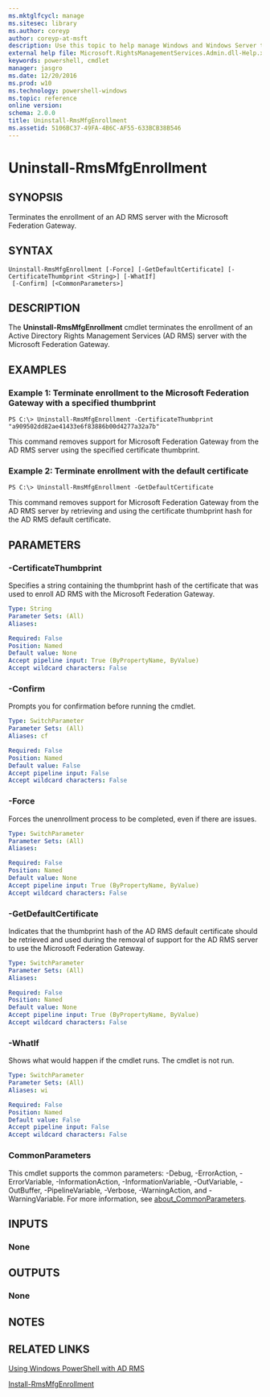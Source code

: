 ```yaml
---
ms.mktglfcycl: manage
ms.sitesec: library
ms.author: coreyp
author: coreyp-at-msft
description: Use this topic to help manage Windows and Windows Server technologies with Windows PowerShell.
external help file: Microsoft.RightsManagementServices.Admin.dll-Help.xml
keywords: powershell, cmdlet
manager: jasgro
ms.date: 12/20/2016
ms.prod: w10
ms.technology: powershell-windows
ms.topic: reference
online version: 
schema: 2.0.0
title: Uninstall-RmsMfgEnrollment
ms.assetid: 5106BC37-49FA-4B6C-AF55-633BCB38B546
---
```


# Uninstall-RmsMfgEnrollment

## SYNOPSIS
Terminates the enrollment of an AD RMS server with the Microsoft Federation Gateway.

## SYNTAX

```
Uninstall-RmsMfgEnrollment [-Force] [-GetDefaultCertificate] [-CertificateThumbprint <String>] [-WhatIf]
 [-Confirm] [<CommonParameters>]
```

## DESCRIPTION
The **Uninstall-RmsMfgEnrollment** cmdlet terminates the enrollment of an Active Directory Rights Management Services (AD RMS) server with the Microsoft Federation Gateway.

## EXAMPLES

### Example 1: Terminate enrollment to the Microsoft Federation Gateway with a specified thumbprint
```
PS C:\> Uninstall-RmsMfgEnrollment -CertificateThumbprint "a909502dd82ae41433e6f83886b00d4277a32a7b"
```

This command removes support for Microsoft Federation Gateway from the AD RMS server using the specified certificate thumbprint.

### Example 2: Terminate enrollment with the default certificate
```
PS C:\> Uninstall-RmsMfgEnrollment -GetDefaultCertificate
```

This command removes support for Microsoft Federation Gateway from the AD RMS server by retrieving and using the certificate thumbprint hash for the AD RMS default certificate.

## PARAMETERS

### -CertificateThumbprint
Specifies a string containing the thumbprint hash of the certificate that was used to enroll AD RMS with the Microsoft Federation Gateway.

```yaml
Type: String
Parameter Sets: (All)
Aliases: 

Required: False
Position: Named
Default value: None
Accept pipeline input: True (ByPropertyName, ByValue)
Accept wildcard characters: False
```

### -Confirm
Prompts you for confirmation before running the cmdlet.

```yaml
Type: SwitchParameter
Parameter Sets: (All)
Aliases: cf

Required: False
Position: Named
Default value: False
Accept pipeline input: False
Accept wildcard characters: False
```

### -Force
Forces the unenrollment process to be completed, even if there are issues.

```yaml
Type: SwitchParameter
Parameter Sets: (All)
Aliases: 

Required: False
Position: Named
Default value: None
Accept pipeline input: True (ByPropertyName, ByValue)
Accept wildcard characters: False
```

### -GetDefaultCertificate
Indicates that the thumbprint hash of the AD RMS default certificate should be retrieved and used during the removal of support for the AD RMS server to use the Microsoft Federation Gateway.

```yaml
Type: SwitchParameter
Parameter Sets: (All)
Aliases: 

Required: False
Position: Named
Default value: None
Accept pipeline input: True (ByPropertyName, ByValue)
Accept wildcard characters: False
```

### -WhatIf
Shows what would happen if the cmdlet runs.
The cmdlet is not run.

```yaml
Type: SwitchParameter
Parameter Sets: (All)
Aliases: wi

Required: False
Position: Named
Default value: False
Accept pipeline input: False
Accept wildcard characters: False
```

### CommonParameters
This cmdlet supports the common parameters: -Debug, -ErrorAction, -ErrorVariable, -InformationAction, -InformationVariable, -OutVariable, -OutBuffer, -PipelineVariable, -Verbose, -WarningAction, and -WarningVariable. For more information, see [about_CommonParameters](http://go.microsoft.com/fwlink/?LinkID=113216).

## INPUTS

### None

## OUTPUTS

### None

## NOTES

## RELATED LINKS

[Using Windows PowerShell with AD RMS](http://go.microsoft.com/fwlink/?LinkId=136806)

[Install-RmsMfgEnrollment](./Install-RmsMfgEnrollment.md)

